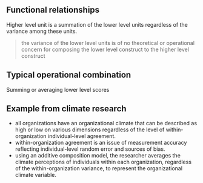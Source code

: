 ## Functional relationships
Higher level unit is a summation of the lower level units regardless of the variance among these units.

>the variance of the lower level units is of no theoretical or operational concern for composing the lower level construct to the higher level construct

## Typical operational combination
Summing or averaging lower level scores

## Example from climate research
* all organizations have an organizational climate that can be described as high or low on various dimensions regardless of the level of within-organization individual-level agreement.
* within-organization agreement is an issue of measurement accuracy reflecting individual-level random error and sources of bias.
* using an additive composition model, the researcher averages the climate perceptions of individuals within each organization, regardless of the within-organization variance, to represent the organizational climate variable.